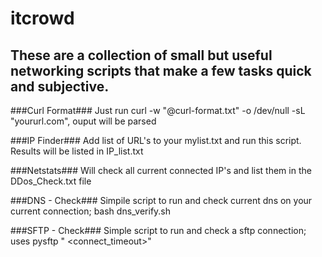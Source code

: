 # itcrowd #
## These are a collection of small but useful networking scripts that make a few tasks quick and subjective. ##

###Curl Format###
Just run curl -w "@curl-format.txt" -o /dev/null -sL "yoururl.com",  ouput will be parsed

###IP Finder###
Add list of URL's to your mylist.txt and run this script. Results will be listed in IP_list.txt

###Netstats###
Will check all current connected IP's and list them in the DDos_Check.txt file

###DNS - Check###
Simpile script to run and check current dns on your current connection; bash dns_verify.sh

###SFTP - Check###
Simple script to run and check a sftp connection; uses pysftp 
"<hostname> <port> <username> <password> <connect_timeout>"
